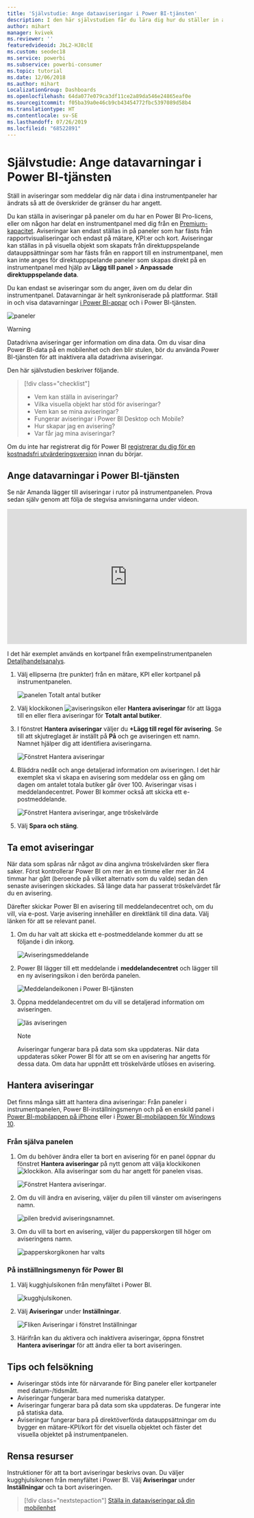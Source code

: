 ```yaml
---
title: 'Självstudie: Ange dataaviseringar i Power BI-tjänsten'
description: I den här självstudien får du lära dig hur du ställer in aviseringar som meddelar dig när data i dina instrumentpaneler har ändrats så att de överskrider de gränser du har angett i Microsoft Power BI-tjänsten.
author: mihart
manager: kvivek
ms.reviewer: ''
featuredvideoid: JbL2-HJ8clE
ms.custom: seodec18
ms.service: powerbi
ms.subservice: powerbi-consumer
ms.topic: tutorial
ms.date: 12/06/2018
ms.author: mihart
LocalizationGroup: Dashboards
ms.openlocfilehash: 64da077e079ca3df11ce2a89da546e24865eaf0e
ms.sourcegitcommit: f05ba39a0e46cb9cb43454772fbc5397089d58b4
ms.translationtype: HT
ms.contentlocale: sv-SE
ms.lasthandoff: 07/26/2019
ms.locfileid: "68522891"
---
```

# <a name="tutorial-set-data-alerts-in-power-bi-service"></a>Självstudie: Ange datavarningar i Power BI-tjänsten
Ställ in aviseringar som meddelar dig när data i dina instrumentpaneler har ändrats så att de överskrider de gränser du har angett.  

Du kan ställa in aviseringar på paneler om du har en Power BI Pro-licens, eller om någon har delat en instrumentpanel med dig från en [Premium-kapacitet](../service-premium-what-is.md). Aviseringar kan endast ställas in på paneler som har fästs från rapportvisualiseringar och endast på mätare, KPI:er och kort. Aviseringar kan ställas in på visuella objekt som skapats från direktuppspelande datauppsättningar som har fästs från en rapport till en instrumentpanel, men kan inte anges för direktuppspelande paneler som skapas direkt på en instrumentpanel med hjälp av **Lägg till panel** > **Anpassade direktuppspelande data**. 

Du kan endast se aviseringar som du anger, även om du delar din instrumentpanel. Datavarningar är helt synkroniserade på plattformar. Ställ in och visa datavarningar [i Power BI-appar](mobile/mobile-set-data-alerts-in-the-mobile-apps.md) och i Power BI-tjänsten. 

![paneler](../media/service-set-data-alerts/powerbi-alert-types-new.png)

> [!WARNING]
> Datadrivna aviseringar ger information om dina data. Om du visar dina Power BI-data på en mobilenhet och den blir stulen, bör du använda Power BI-tjänsten för att inaktivera alla datadrivna aviseringar.
> 

Den här självstudien beskriver följande.
> [!div class="checklist"]
> * Vem kan ställa in aviseringar?
> * Vilka visuella objekt har stöd för aviseringar?
> * Vem kan se mina aviseringar?
> * Fungerar aviseringar i Power BI Desktop och Mobile?
> * Hur skapar jag en avisering?
> * Var får jag mina aviseringar?

Om du inte har registrerat dig för Power BI [registrerar du dig för en kostnadsfri utvärderingsversion](https://app.powerbi.com/signupredirect?pbi_source=web) innan du börjar.

## <a name="set-data-alerts-in-power-bi-service"></a>Ange datavarningar i Power BI-tjänsten
Se när Amanda lägger till aviseringar i rutor på instrumentpanelen. Prova sedan själv genom att följa de stegvisa anvisningarna under videon.

<iframe width="560" height="315" src="https://www.youtube.com/embed/JbL2-HJ8clE" frameborder="0" allowfullscreen></iframe>

I det här exemplet används en kortpanel från exempelinstrumentpanelen [Detaljhandelsanalys](http://go.microsoft.com/fwlink/?LinkId=529778).

1. Välj ellipserna (tre punkter) från en mätare, KPI eller kortpanel på instrumentpanelen.
   
   ![panelen Totalt antal butiker](media/end-user-alerts/powerbi-card.png)
2. Välj klockikonen ![aviseringsikon](media/end-user-alerts/power-bi-bell-icon.png) eller **Hantera aviseringar** för att lägga till en eller flera aviseringar för **Totalt antal butiker**.
   
1. I fönstret **Hantera aviseringar** väljer du **+Lägg till regel för avisering**.  Se till att skjutreglaget är inställt på **På** och ge aviseringen ett namn. Namnet hjälper dig att identifiera aviseringarna.
   
   ![Fönstret Hantera aviseringar](media/end-user-alerts/powerbi-alert-title.png)
4. Bläddra nedåt och ange detaljerad information om aviseringen.  I det här exemplet ska vi skapa en avisering som meddelar oss en gång om dagen om antalet totala butiker går över 100. Aviseringar visas i meddelandecentret. Power BI kommer också att skicka ett e-postmeddelande.
   
   ![Fönstret Hantera aviseringar, ange tröskelvärde](media/end-user-alerts/power-bi-set-alert-details.png)
5. Välj **Spara och stäng**.

## <a name="receiving-alerts"></a>Ta emot aviseringar
När data som spåras når något av dina angivna tröskelvärden sker flera saker. Först kontrollerar Power BI om mer än en timme eller mer än 24 timmar har gått (beroende på vilket alternativ som du valde) sedan den senaste aviseringen skickades. Så länge data har passerat tröskelvärdet får du en avisering.

Därefter skickar Power BI en avisering till meddelandecentret och, om du vill, via e-post. Varje avisering innehåller en direktlänk till dina data. Välj länken för att se relevant panel.  

1. Om du har valt att skicka ett e-postmeddelande kommer du att se följande i din inkorg.
   
   ![Aviseringsmeddelande](media/end-user-alerts/powerbi-alerts-email.png)
2. Power BI lägger till ett meddelande i **meddelandecentret** och lägger till en ny aviseringsikon i den berörda panelen.
   
   ![Meddelandeikonen i Power BI-tjänsten](media/end-user-alerts/powerbi-alert-notifications.png)
3. Öppna meddelandecentret om du vill se detaljerad information om aviseringen.
   
    ![läs aviseringen](media/end-user-alerts/powerbi-alert-notification.png)
   
   > [!NOTE]
   > Aviseringar fungerar bara på data som ska uppdateras. När data uppdateras söker Power BI för att se om en avisering har angetts för dessa data. Om data har uppnått ett tröskelvärde utlöses en avisering.
   > 
   > 

## <a name="managing-alerts"></a>Hantera aviseringar
Det finns många sätt att hantera dina aviseringar: Från paneler i instrumentpanelen, Power BI-inställningsmenyn och på en enskild panel i [Power BI-mobilappen på iPhone](mobile/mobile-set-data-alerts-in-the-mobile-apps.md) eller i [Power BI-mobilappen för Windows 10](mobile/mobile-set-data-alerts-in-the-mobile-apps.md).

### <a name="from-the-tile-itself"></a>Från själva panelen
1. Om du behöver ändra eller ta bort en avisering för en panel öppnar du fönstret **Hantera aviseringar** på nytt genom att välja klockikonen ![klockikon](media/end-user-alerts/power-bi-bell-icon.png). Alla aviseringar som du har angett för panelen visas.
   
    ![Fönstret Hantera aviseringar](media/end-user-alerts/powerbi-see-alerts.png).
2. Om du vill ändra en avisering, väljer du pilen till vänster om aviseringens namn.
   
    ![pilen bredvid aviseringsnamnet](media/end-user-alerts/powerbi-see-alerts-arrow.png).
3. Om du vill ta bort en avisering, väljer du papperskorgen till höger om aviseringens namn.
   
      ![papperskorgikonen har valts](media/end-user-alerts/powerbi-see-alerts-delete.png)

### <a name="from-the-power-bi-settings-menu"></a>På inställningsmenyn för Power BI
1. Välj kugghjulsikonen från menyfältet i Power BI.
   
    ![kugghjulsikonen](media/end-user-alerts/powerbi-gear-icon.png).
2. Välj **Aviseringar** under **Inställningar**.
   
    ![Fliken Aviseringar i fönstret Inställningar](media/end-user-alerts/powerbi-alert-settings.png)
3. Härifrån kan du aktivera och inaktivera aviseringar, öppna fönstret **Hantera aviseringar** för att ändra eller ta bort aviseringen.

## <a name="tips-and-troubleshooting"></a>Tips och felsökning
* Aviseringar stöds inte för närvarande för Bing paneler eller kortpaneler med datum-/tidsmått.
* Aviseringar fungerar bara med numeriska datatyper.
* Aviseringar fungerar bara på data som ska uppdateras. De fungerar inte på statiska data.
* Aviseringar fungerar bara på direktöverförda datauppsättningar om du bygger en mätare-KPI/kort för det visuella objektet och fäster det visuella objektet på instrumentpanelen.

## <a name="clean-up-resources"></a>Rensa resurser
Instruktioner för att ta bort aviseringar beskrivs ovan. Du väljer kugghjulsikonen från menyfältet i Power BI. Välj **Aviseringar** under **Inställningar** och ta bort aviseringen.

> [!div class="nextstepaction"]
> [Ställa in dataaviseringar på din mobilenhet](mobile/mobile-set-data-alerts-in-the-mobile-apps.md)


